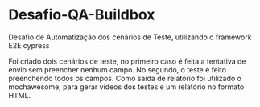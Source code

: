 # Desafio-QA-Buildbox

Desafio de Automatização dos cenários de Teste, utilizando o framework E2E cypress

<p> Foi criado dois cenários de teste, no primeiro caso é feita a tentativa de envio sem preencher nenhum campo. No segundo, o teste é feito preenchendo todos os campos.
Como saída de relatório foi utilizado o mochawesome, para gerar vídeos dos testes e um relatório no formato HTML.
 </p>
